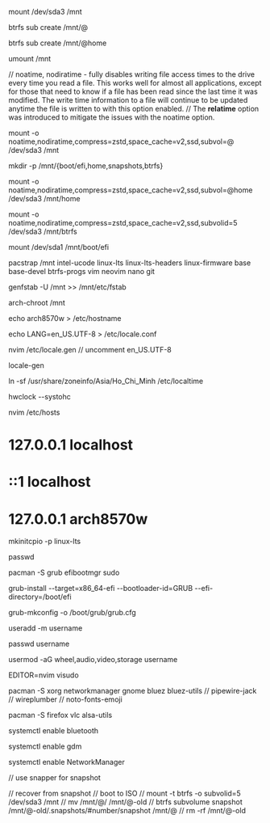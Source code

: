 
mount /dev/sda3 /mnt

btrfs sub create /mnt/@

btrfs sub create /mnt/@home

umount /mnt

// noatime, nodiratime - fully disables writing file access times to the drive every time you read a file. This works well for almost all applications, except for those that need to know if a file has been read since the last time it was modified. The write time information to a file will continue to be updated anytime the file is written to with this option enabled.
// The **relatime** option was introduced to mitigate the issues with the noatime option.

mount -o noatime,nodiratime,compress=zstd,space_cache=v2,ssd,subvol=@ /dev/sda3 /mnt

mkdir -p /mnt/{boot/efi,home,snapshots,btrfs}

mount -o noatime,nodiratime,compress=zstd,space_cache=v2,ssd,subvol=@home /dev/sda3 /mnt/home

mount -o noatime,nodiratime,compress=zstd,space_cache=v2,ssd,subvolid=5 /dev/sda3 /mnt/btrfs

mount /dev/sda1 /mnt/boot/efi

pacstrap /mnt intel-ucode linux-lts linux-lts-headers linux-firmware base base-devel btrfs-progs vim neovim nano git

genfstab -U /mnt >> /mnt/etc/fstab

arch-chroot /mnt

echo arch8570w > /etc/hostname

echo LANG=en_US.UTF-8 > /etc/locale.conf

nvim /etc/locale.gen
// uncomment en_US.UTF-8

locale-gen

ln -sf /usr/share/zoneinfo/Asia/Ho_Chi_Minh /etc/localtime

hwclock --systohc

nvim /etc/hosts
# 127.0.0.1           localhost
# ::1                 localhost
# 127.0.0.1           arch8570w

mkinitcpio -p linux-lts

passwd

pacman -S grub efibootmgr sudo

grub-install --target=x86_64-efi --bootloader-id=GRUB --efi-directory=/boot/efi

grub-mkconfig -o /boot/grub/grub.cfg

useradd -m username

passwd username

usermod -aG wheel,audio,video,storage username

EDITOR=nvim visudo

pacman -S xorg networkmanager gnome bluez bluez-utils
// pipewire-jack
// wireplumber
// noto-fonts-emoji

pacman -S firefox vlc alsa-utils

systemctl enable bluetooth

systemctl enable gdm

systemctl enable NetworkManager


// use snapper for snapshot

// recover from snapshot
// boot to ISO
// mount -t btrfs -o subvolid=5 /dev/sda3 /mnt
// mv /mnt/@/ /mnt/@-old
// btrfs subvolume snapshot /mnt/@-old/.snapshots/#number/snapshot /mnt/@
// rm -rf /mnt/@-old
